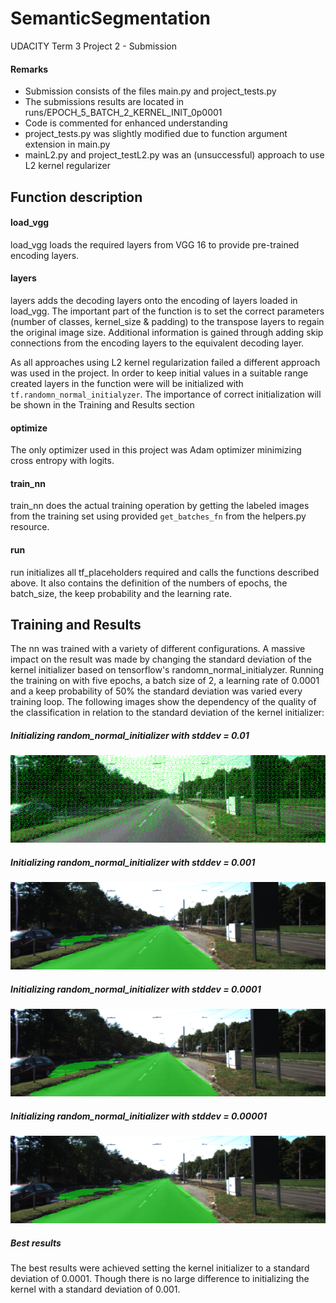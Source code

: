 # SemanticSegmentation
UDACITY Term 3 Project 2 - Submission

#### Remarks
* Submission consists of the files main.py and project_tests.py
* The submissions results are located in runs/EPOCH_5_BATCH_2_KERNEL_INIT_0p0001
* Code is commented for enhanced understanding
* project_tests.py was slightly modified due to function argument extension in main.py
* mainL2.py and project_testL2.py was an (unsuccessful) approach to use L2 kernel regularizer

## Function description
#### load_vgg 
load_vgg loads the required layers from VGG 16 to provide pre-trained encoding layers.

#### layers
layers adds the decoding layers onto the encoding of layers loaded in load_vgg.
The important part of the function is to set the correct parameters (number of classes, kernel_size & padding) to the transpose layers to regain the original image size.
Additional information is gained through adding skip connections from the encoding layers to the equivalent decoding layer.

As all approaches using L2 kernel regularization failed a different approach was used in the project.
In order to keep initial values in a suitable range created layers in the function were will be initialized with ```tf.randomn_normal_initialyzer```. The importance of correct initialization will be shown in the Training and Results section

#### optimize
The only optimizer used in this project was Adam optimizer minimizing cross entropy with logits. 

#### train_nn
train_nn does the actual training operation by getting the labeled images from the training set using provided ```get_batches_fn``` from the helpers.py resource.

#### run
run initializes all tf_placeholders required and calls the functions described above.
It also contains the definition of the numbers of epochs, the batch_size, the keep probability and the learning rate.

## Training and Results
The nn was trained with a variety of different configurations. A massive impact on the result was made by changing the standard deviation of the kernel initializer based on tensorflow's randomn_normal_initialyzer.
Running the training on with five epochs, a batch size of 2, a learning rate of 0.0001 and a keep probability of 50% the standard deviation was varied every training loop.
The following images show the dependency of the quality of the classification in relation to the standard deviation of the kernel initializer:
##### Initializing random_normal_initializer with stddev = 0.01
![im01](runs/EPOCH_5_BATCH_2_KERNEL_INIT_0p01/um_000000.png)
##### Initializing random_normal_initializer with stddev = 0.001
![im02](runs/EPOCH_5_BATCH2_KERNEL_INIT_0p001/um_000000.png)
##### Initializing random_normal_initializer with stddev = 0.0001
![im03](runs/EPOCH_5_BATCH_2_KERNEL_INIT_0p0001/um_000000.png)
##### Initializing random_normal_initializer with stddev = 0.00001
![im04](runs/EPOCH_5_BATCH_2_KERNEL_INIT_0p00001/um_000000.png)

##### Best results
The best results were achieved setting the kernel initializer to a standard deviation of 0.0001. Though there is no large difference to initializing the kernel with a standard deviation of 0.001.




